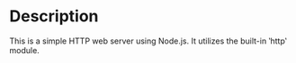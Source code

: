 # Description
This is a simple HTTP web server using Node.js. It utilizes the built-in ‵http‵ module.

